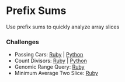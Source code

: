# Prefix Sums
Use prefix sums to quickly analyze array slices

### Challenges
* Passing Cars: [Ruby](passing-cars.rb) | [Python](passing_cars.py)
* Count Divisors: [Ruby](count-divisors.rb) | [Python](count_divisors.py)
* Genomic Range Query: [Ruby](genomic-range-query.rb)
* Minimum Average Two Slice: [Ruby](minimum-average-two-slice.rb)
